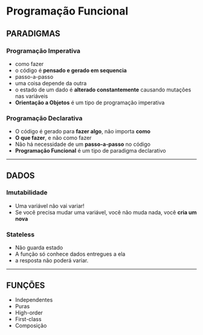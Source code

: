 # Programação Funcional

## PARADIGMAS

### Programação Imperativa

* como fazer
* o código é **pensado e gerado em sequencia**
* passo-a-passo
* uma coisa depende da outra
* o estado de um dado é **alterado constantemente** causando mutações nas variáveis
* **Orientação a Objetos** é um tipo de programação imperativa

### Programação Declarativa

* O código é gerado para **fazer algo**, não importa **como**
* **O que fazer**, e não como fazer
* Não há necessidade de um **passo-a-passo** no código
* **Programação Funcional** é um tipo de paradigma declarativo

---

## DADOS

### Imutabilidade

* Uma variável não vai variar!
* Se você precisa mudar uma variável, você não muda nada, você **cria um nova**

### Stateless

* Não guarda estado
* A função só conhece dados entregues a ela
* a resposta não poderá variar.

---

## FUNÇÕES

* Independentes
* Puras
* High-order
* First-class
* Composição
